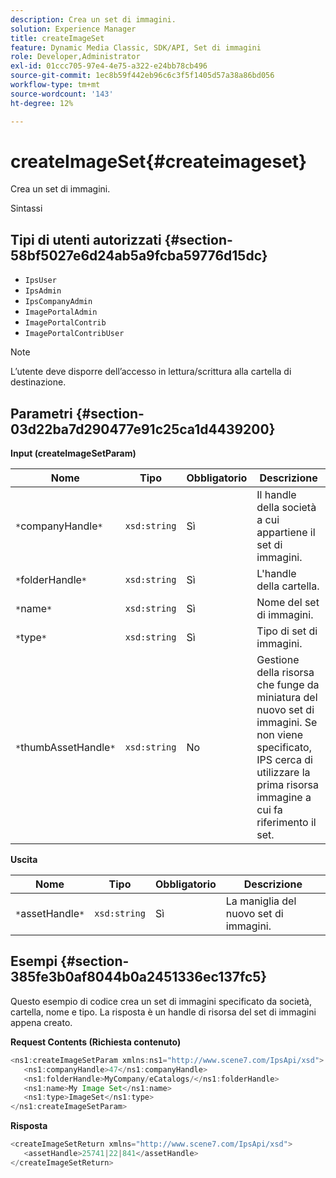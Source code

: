 ```yaml
---
description: Crea un set di immagini.
solution: Experience Manager
title: createImageSet
feature: Dynamic Media Classic, SDK/API, Set di immagini
role: Developer,Administrator
exl-id: 01ccc705-97e4-4e75-a322-e24bb78cb496
source-git-commit: 1ec8b59f442eb96c6c3f5f1405d57a38a86bd056
workflow-type: tm+mt
source-wordcount: '143'
ht-degree: 12%

---
```


# createImageSet{#createimageset}

Crea un set di immagini.

Sintassi

## Tipi di utenti autorizzati {#section-58bf5027e6d24ab5a9fcba59776d15dc}

* `IpsUser`
* `IpsAdmin`
* `IpsCompanyAdmin`
* `ImagePortalAdmin`
* `ImagePortalContrib`
* `ImagePortalContribUser`

>[!NOTE]
>
>L’utente deve disporre dell’accesso in lettura/scrittura alla cartella di destinazione.

## Parametri {#section-03d22ba7d290477e91c25ca1d4439200}

**Input (createImageSetParam)**

| Nome | Tipo | Obbligatorio | Descrizione |
|---|---|---|---|
| `*`companyHandle`*` | `xsd:string` | Sì | Il handle della società a cui appartiene il set di immagini. |
| `*`folderHandle`*` | `xsd:string` | Sì | L&#39;handle della cartella. |
| `*`name`*` | `xsd:string` | Sì | Nome del set di immagini. |
| `*`type`*` | `xsd:string` | Sì | Tipo di set di immagini. |
| `*`thumbAssetHandle`*` | `xsd:string` | No | Gestione della risorsa che funge da miniatura del nuovo set di immagini. Se non viene specificato, IPS cerca di utilizzare la prima risorsa immagine a cui fa riferimento il set. |

**Uscita**

| Nome | Tipo | Obbligatorio | Descrizione |
|---|---|---|---|
| `*`assetHandle`*` | `xsd:string` | Sì | La maniglia del nuovo set di immagini. |

## Esempi {#section-385fe3b0af8044b0a2451336ec137fc5}

Questo esempio di codice crea un set di immagini specificato da società, cartella, nome e tipo. La risposta è un handle di risorsa del set di immagini appena creato.

**Request Contents (Richiesta contenuto)**

```java
<ns1:createImageSetParam xmlns:ns1="http://www.scene7.com/IpsApi/xsd">
   <ns1:companyHandle>47</ns1:companyHandle>
   <ns1:folderHandle>MyCompany/eCatalogs/</ns1:folderHandle>
   <ns1:name>My Image Set</ns1:name>
   <ns1:type>ImageSet</ns1:type>
</ns1:createImageSetParam>
```

**Risposta**

```java
<createImageSetReturn xmlns="http://www.scene7.com/IpsApi/xsd">
   <assetHandle>25741|22|841</assetHandle>
</createImageSetReturn>
```
